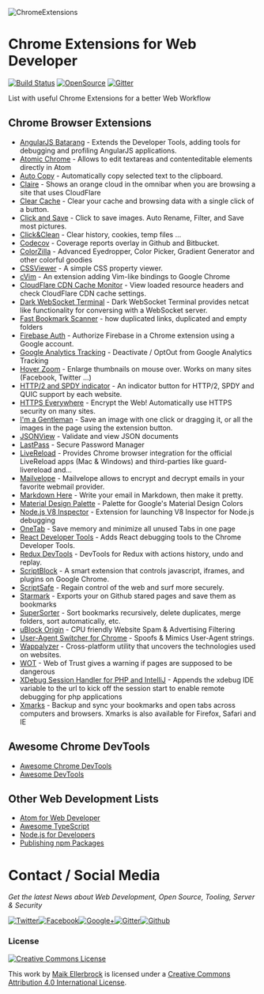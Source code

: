 ![ChromeExtensions](https://github.frapsoft.com/top/awesome-chrome-extensions.png)

# Chrome Extensions for Web Developer

[![Build Status](https://travis-ci.org/ellerbrock/chrome-extensions-for-webdeveloper.svg?branch=master)](https://travis-ci.org/ellerbrock/chrome-extensions-for-webdeveloper)
[![OpenSource](https://badges.frapsoft.com/os/v1/open-source.svg?v=103)](https://github.com/ellerbrock/open-source-badge/) [![Gitter](https://badges.gitter.im/frapsoft/frapsoft.svg)](https://gitter.im/frapsoft/frapsoft/)

List with useful Chrome Extensions for a better Web Workflow

## Chrome Browser Extensions

-   [AngularJS Batarang](https://chrome.google.com/webstore/detail/angularjs-batarang/ighdmehidhipcmcojjgiloacoafjmpfk) - Extends the Developer Tools, adding tools for debugging and profiling AngularJS applications.
-   [Atomic Chrome](https://chrome.google.com/webstore/detail/atomic-chrome/lhaoghhllmiaaagaffababmkdllgfcmc) - Allows to edit textareas and contenteditable elements directly in Atom
-   [Auto Copy](https://chrome.google.com/webstore/detail/auto-copy/bijpdibkloghppkbmhcklkogpjaenfkg) - Automatically copy selected text to the clipboard.
-   [Claire](https://chrome.google.com/webstore/detail/claire/fgbpcgddpmjmamlibbaobboigaijnmkl) - Shows an orange cloud in the omnibar when you are browsing a site that uses CloudFlare
-   [Clear Cache](https://chrome.google.com/webstore/detail/clear-cache/cppjkneekbjaeellbfkmgnhonkkjfpdn) - Clear your cache and browsing data with a single click of a button.
-   [Click and Save](https://chrome.google.com/webstore/detail/click-and-save/dbkmjjclgbiooljcegcddagnddjedmed) - Click to save images. Auto Rename, Filter, and Save most pictures.
-   [Click&Clean](https://chrome.google.com/webstore/detail/clickclean/ghgabhipcejejjmhhchfonmamedcbeod) - Clear history, cookies, temp files ...
-   [Codecov](https://chrome.google.com/webstore/detail/codecov-extension/keefkhehidemnokodkdkejapdgfjmijf) - Coverage reports overlay in Github and Bitbucket.
-   [ColorZilla](https://chrome.google.com/webstore/detail/colorzilla/bhlhnicpbhignbdhedgjhgdocnmhomnp) - Advanced Eyedropper, Color Picker, Gradient Generator and other colorful goodies
-   [CSSViewer](https://chrome.google.com/webstore/detail/cssviewer/ggfgijbpiheegefliciemofobhmofgce) - A simple CSS property viewer.
-   [cVim](https://chrome.google.com/webstore/detail/cvim/ihlenndgcmojhcghmfjfneahoeklbjjh) - An extension adding Vim-like bindings to Google Chrome
-   [CloudFlare CDN Cache Monitor](https://chrome.google.com/webstore/detail/cloudflare-cdn-cache-moni/ahpmegooeifhmlpnhhggempnbmllfmgi) - View loaded resource headers and check CloudFlare CDN cache settings.
-   [Dark WebSocket Terminal](https://chrome.google.com/webstore/detail/dark-websocket-terminal/dmogdjmcpfaibncngoolgljgocdabhke) - Dark WebSocket Terminal provides netcat like functionality for conversing with a WebSocket server.
-   [Fast Bookmark Scanner](https://chrome.google.com/webstore/detail/fast-bookmark-scanner/gjcmklpilmpfhfjpebhnapnglcppdbic) - how duplicated links, duplicated and empty folders
-   [Firebase Auth](https://chrome.google.com/webstore/detail/firebase-auth-in-chrome-e/lpgchdfbjddonaolofeijjackhnhnlla) - Authorize Firebase in a Chrome extension using a Google account.
-   [Google Analytics Tracking](https://chrome.google.com/webstore/detail/google-analytics-opt-out/fllaojicojecljbmefodhfapmkghcbnh) - Deactivate / OptOut from Google Analytics Tracking
-   [Hover Zoom](https://chrome.google.com/webstore/detail/hover-zoom/nonjdcjchghhkdoolnlbekcfllmednbl) - Enlarge thumbnails on mouse over. Works on many sites (Facebook, Twitter ...)
-   [HTTP/2 and SPDY indicator](https://chrome.google.com/webstore/detail/http2-and-spdy-indicator/mpbpobfflnpcgagjijhmgnchggcjblin) - An indicator button for HTTP/2, SPDY and QUIC support by each website.
-   [HTTPS Everywhere](https://chrome.google.com/webstore/detail/https-everywhere/gcbommkclmclpchllfjekcdonpmejbdp) - Encrypt the Web! Automatically use HTTPS security on many sites.
-   [I'm a Gentleman](https://chrome.google.com/webstore/detail/im-a-gentleman/afjaicccalbbickikgdegaihmajaidpd) - Save an image with one click or dragging it, or all the images in the page using the extension button.
-   [JSONView](https://chrome.google.com/webstore/detail/jsonview/chklaanhfefbnpoihckbnefhakgolnmc) - Validate and view JSON documents
-   [LastPass](https://chrome.google.com/webstore/detail/lastpass-free-password-ma/hdokiejnpimakedhajhdlcegeplioahd) - Secure Password Manager
-   [LiveReload](https://chrome.google.com/webstore/detail/livereload/jnihajbhpnppcggbcgedagnkighmdlei) - Provides Chrome browser integration for the official LiveReload apps (Mac & Windows) and third-parties like guard-livereload and...
-   [Mailvelope](https://chrome.google.com/webstore/detail/mailvelope/kajibbejlbohfaggdiogboambcijhkke) - Mailvelope allows to encrypt and decrypt emails in your favorite webmail provider.
-   [Markdown Here](https://chrome.google.com/webstore/detail/markdown-here/elifhakcjgalahccnjkneoccemfahfoa) - Write your email in Markdown, then make it pretty.
-   [Material Design Palette](https://chrome.google.com/webstore/detail/simple-material-design-pa/onaeadclbaeleijcfmmhopgmmmpedifa) - Palette for Google's Material Design Colors
-   [Node.js V8 Inspector](https://chrome.google.com/webstore/detail/nodejs-v8-inspector/lfnddfpljnhbneopljflpombpnkfhggl) - Extension for launching V8 Inspector for Node.js debugging
-   [OneTab](https://chrome.google.com/webstore/detail/onetab/chphlpgkkbolifaimnlloiipkdnihall) - Save memory and minimize all unused Tabs in one page
-   [React Developer Tools](https://chrome.google.com/webstore/detail/react-developer-tools/fmkadmapgofadopljbjfkapdkoienihi) - Adds React debugging tools to the Chrome Developer Tools.
-   [Redux DevTools](https://chrome.google.com/webstore/detail/redux-devtools/lmhkpmbekcpmknklioeibfkpmmfibljd) - DevTools for Redux with actions history, undo and replay.
-   [ScriptBlock](https://chrome.google.com/webstore/detail/scriptblock/hcdjknjpbnhdoabbngpmfekaecnpajba) - A smart extension that controls javascript, iframes, and plugins on Google Chrome.
-   [ScriptSafe](https://chrome.google.com/webstore/detail/scriptsafe/oiigbmnaadbkfbmpbfijlflahbdbdgdf) - Regain control of the web and surf more securely.
-   [Starmark](https://chrome.google.com/webstore/detail/starmark/bkobkbkmhkmlmdolbhnmmmhnccdgaebk) - Exports your on Github stared pages and save them as bookmarks
-   [SuperSorter](https://chrome.google.com/webstore/detail/hjebfgojnlefhdgmomncgjglmdckngij) - Sort bookmarks recursively, delete duplicates, merge folders, sort automatically, etc.
-   [uBlock Origin](https://chrome.google.com/webstore/detail/ublock-origin/cjpalhdlnbpafiamejdnhcphjbkeiagm) - CPU friendly Website Spam & Advertising Filtering
-   [User-Agent Switcher for Chrome](https://chrome.google.com/webstore/detail/user-agent-switcher-for-c/djflhoibgkdhkhhcedjiklpkjnoahfmg) - Spoofs & Mimics User-Agent strings.
-   [Wappalyzer](https://github.com/AliasIO/Wappalyzer) - Cross-platform utility that uncovers the technologies used on websites.
-   [WOT](https://chrome.google.com/webstore/detail/wot-web-of-trust-website/bhmmomiinigofkjcapegjjndpbikblnp) - Web of Trust gives a warning if pages are supposed to be dangerous
-   [XDebug Session Handler for PHP and IntelliJ](https://chrome.google.com/webstore/detail/xdebug-session-handler-fo/ckedihbegmhhmdnokbchoghfionggaib) - Appends the xdebug IDE variable to the url to kick off the session start to enable remote debugging for php applications
-   [Xmarks](https://chrome.google.com/webstore/detail/xmarks-bookmark-sync/ajpgkpeckebdhofmmjfgcjjiiejpodla) - Backup and sync your bookmarks and open tabs across computers and browsers. Xmarks is also available for Firefox, Safari and IE

## Awesome Chrome DevTools

-   [Awesome Chrome DevTools](https://github.com/ChromeDevTools/awesome-chrome-devtools)
-   [Awesome DevTools](https://github.com/andersoonweb/awesome-devtools)

## Other Web Development Lists

-   [Atom for Web Developer](https://github.com/ellerbrock/atom-for-webdeveloper)
-   [Awesome TypeScript](https://github.com/ellerbrock/awesome-typescript)
-   [Node.js for Developers](https://github.com/ellerbrock/nodejs-for-webdeveloper)
-   [Publishing npm Packages](https://github.com/ellerbrock/publishing-npm-packages)


# Contact / Social Media

_Get the latest News about Web Development, Open Source, Tooling, Server & Security_

[![Twitter](https://github.frapsoft.com/social/twitter.png)](https://twitter.com/frapsoft/)[![Facebook](https://github.frapsoft.com/social/facebook.png)](https://www.facebook.com/frapsoft/)[![Google+](https://github.frapsoft.com/social/google-plus.png)](https://plus.google.com/116540931335841862774)[![Gitter](https://github.frapsoft.com/social/gitter.png)](https://gitter.im/frapsoft/frapsoft/)[![Github](https://github.frapsoft.com/social/github.png)](https://github.com/ellerbrock/)

### License 

<a rel="license" href="http://creativecommons.org/licenses/by/4.0/"><img alt="Creative Commons License" style="border-width:0" src="https://i.creativecommons.org/l/by/4.0/88x31.png" /></a><br />

This work by <a xmlns:cc="http://creativecommons.org/ns#" href="https://github.com/ellerbrock/" property="cc:attributionName" rel="cc:attributionURL">Maik Ellerbrock</a> is licensed under a <a rel="license" href="http://creativecommons.org/licenses/by/4.0/">Creative Commons Attribution 4.0 International License</a>.
